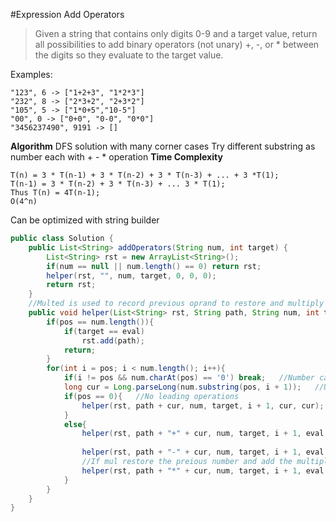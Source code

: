 #Expression Add Operators
>Given a string that contains only digits 0-9 and a target value, return all possibilities to add binary operators (not unary) +, -, or * between the digits so they evaluate to the target value.

Examples: 
```
"123", 6 -> ["1+2+3", "1*2*3"] 
"232", 8 -> ["2*3+2", "2+3*2"]
"105", 5 -> ["1*0+5","10-5"]
"00", 0 -> ["0+0", "0-0", "0*0"]
"3456237490", 9191 -> []
```
**Algorithm**
DFS solution with many corner cases
Try different substring as number each with + - * operation
**Time Complexity**
```
T(n) = 3 * T(n-1) + 3 * T(n-2) + 3 * T(n-3) + ... + 3 *T(1);
T(n-1) = 3 * T(n-2) + 3 * T(n-3) + ... 3 * T(1);
Thus T(n) = 4T(n-1);
O(4^n)
```
Can be optimized with string builder
```java
public class Solution {
    public List<String> addOperators(String num, int target) {
        List<String> rst = new ArrayList<String>();
        if(num == null || num.length() == 0) return rst;
        helper(rst, "", num, target, 0, 0, 0);
        return rst;
    }
    //Multed is used to record previous oprand to restore and multiply if *
    public void helper(List<String> rst, String path, String num, int target, int pos, long eval, long multed){
        if(pos == num.length()){
            if(target == eval)
                rst.add(path);
            return;
        }
        for(int i = pos; i < num.length(); i++){
            if(i != pos && num.charAt(pos) == '0') break;   //Number cannot start at zero
            long cur = Long.parseLong(num.substring(pos, i + 1));   //Use long to avoid overflow
            if(pos == 0){   //No leading operations
                helper(rst, path + cur, num, target, i + 1, cur, cur);
            }
            else{
                helper(rst, path + "+" + cur, num, target, i + 1, eval + cur , cur);
                
                helper(rst, path + "-" + cur, num, target, i + 1, eval - cur, -cur);
                //If mul restore the preious number and add the multiply result
                helper(rst, path + "*" + cur, num, target, i + 1, eval - multed + multed * cur, multed * cur );
            }
        }
    }
}
```
